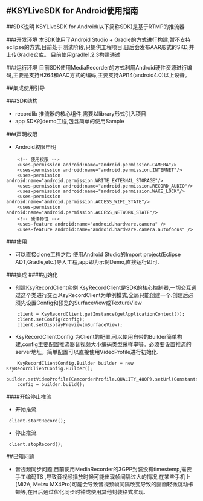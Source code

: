 #KSYLiveSDK for Android使用指南
---
##SDK说明
KSYLiveSDK for Android(以下简称SDK)是基于RTMP的推流器

###开发环境
本SDK使用了Android Studio + Gradle的方式进行构建,暂不支持eclipse的方式,目前处于测试阶段,只提供工程项目,日后会发布AAR形式的SKD,并上传Gradle仓库。
目前使用gradle1.2.3构建通过

###运行环境
目前SDK使用MediaRecorder的方式利用Android硬件资源进行编码,主要是支持H264和AAC方式的编码,主要支持API14(android4.0)以上设备。

##集成使用引导

###SDK结构
- recordlib 推流器的核心组件,需要以library形式引入项目
- app SDK的demo工程,包含简单的使用Sample

###声明权限
- Android权限申明

```
	<!-- 使用权限 -->
    <uses-permission android:name="android.permission.CAMERA"/>
    <uses-permission android:name="android.permission.INTERNET"/>
    <uses-permission android:name="android.permission.WRITE_EXTERNAL_STORAGE"/>
    <uses-permission android:name="android.permission.RECORD_AUDIO"/>
    <uses-permission android:name="android.permission.WAKE_LOCK"/>
    <uses-permission android:name="android.permission.ACCESS_WIFI_STATE"/>
    <uses-permission android:name="android.permission.ACCESS_NETWORK_STATE"/>
	<!-- 硬件特性 -->
    <uses-feature android:name="android.hardware.camera" />
    <uses-feature android:name="android.hardware.camera.autofocus" />
```

###使用

- 可以直接clone工程之后 使用Android Studio的Import project(Eclipse ADT,Gradle,etc.)导入工程,app即为示例Demo,直接运行即可.

###集成
####初始化

- 创建KsyRecordClient实例 KsyRecordClient是SDK的核心控制器,一切交互通过这个类进行交互.KsyRecordClient为单例模式,全局只能创建一个.创建后必须先设置Config和预览的SurfaceView或TextureView

```
	client = KsyRecordClient.getInstance(getApplicationContext());
	client.setConfig(config);
	client.setDisplayPreview(mSurfaceView);

```
- KsyRecordClientConfig 为Client的配置,可以使用自带的Builder简单构建,config主要配置推流器音视频大小编码类型采样率等。必须要设置推流的server地址，简单配置可以直接使用VideoProfile进行初始化.

```
	KsyRecordClientConfig.Builder builder = new KsyRecordClientConfig.Builder();
	builder.setVideoProfile(CamcorderProfile.QUALITY_480P).setUrl(Constants.URL_DEFAULT);
	config = builder.build();
```
####开始停止推流

- 开始推流
```
 client.startRecord();
```

- 停止推流
```
 client.stopRecord();
```

##已知问题
- 音视频同步问题,目前使用MediaRecorder的3GPP封装没有timestemp,需要手工编码TS
,导致音视频播放时候可能出现帧间隔过大的情况,在某些手机上(Mi2A, Meizu MX4Pro)可能会导致音视频帧间隔改变导致的画面轻微跳动卡顿等,在日后通过优化同步时钟或使用其他封装格式实现.
